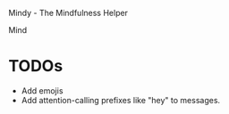 Mindy - The Mindfulness Helper

Mind

# TODOs

- Add emojis
- Add attention-calling prefixes like "hey" to messages.

